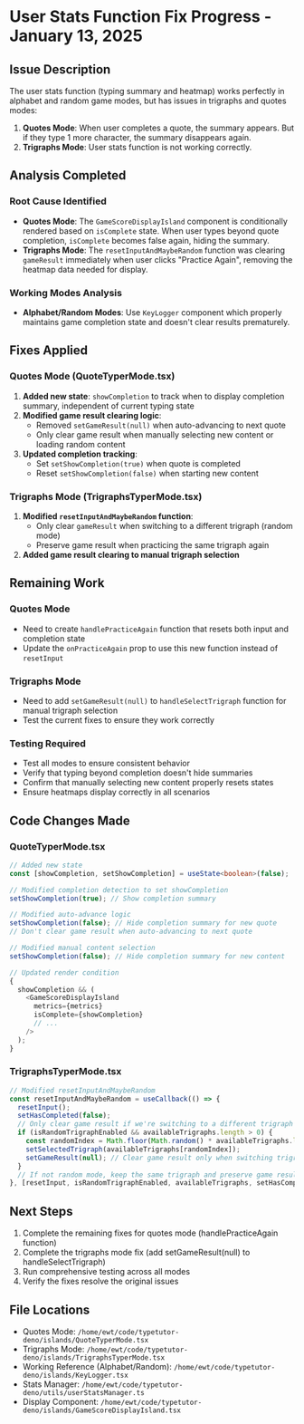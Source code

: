 # User Stats Function Fix Progress - January 13, 2025

## Issue Description

The user stats function (typing summary and heatmap) works perfectly in alphabet
and random game modes, but has issues in trigraphs and quotes modes:

1. **Quotes Mode**: When user completes a quote, the summary appears. But if
   they type 1 more character, the summary disappears again.
2. **Trigraphs Mode**: User stats function is not working correctly.

## Analysis Completed

### Root Cause Identified

- **Quotes Mode**: The `GameScoreDisplayIsland` component is conditionally
  rendered based on `isComplete` state. When user types beyond quote completion,
  `isComplete` becomes false again, hiding the summary.
- **Trigraphs Mode**: The `resetInputAndMaybeRandom` function was clearing
  `gameResult` immediately when user clicks "Practice Again", removing the
  heatmap data needed for display.

### Working Modes Analysis

- **Alphabet/Random Modes**: Use `KeyLogger` component which properly maintains
  game completion state and doesn't clear results prematurely.

## Fixes Applied

### Quotes Mode (QuoteTyperMode.tsx)

1. **Added new state**: `showCompletion` to track when to display completion
   summary, independent of current typing state
2. **Modified game result clearing logic**:
   - Removed `setGameResult(null)` when auto-advancing to next quote
   - Only clear game result when manually selecting new content or loading
     random content
3. **Updated completion tracking**:
   - Set `setShowCompletion(true)` when quote is completed
   - Reset `setShowCompletion(false)` when starting new content

### Trigraphs Mode (TrigraphsTyperMode.tsx)

1. **Modified `resetInputAndMaybeRandom` function**:
   - Only clear `gameResult` when switching to a different trigraph (random
     mode)
   - Preserve game result when practicing the same trigraph again
2. **Added game result clearing to manual trigraph selection**

## Remaining Work

### Quotes Mode

- Need to create `handlePracticeAgain` function that resets both input and
  completion state
- Update the `onPracticeAgain` prop to use this new function instead of
  `resetInput`

### Trigraphs Mode

- Need to add `setGameResult(null)` to `handleSelectTrigraph` function for
  manual trigraph selection
- Test the current fixes to ensure they work correctly

### Testing Required

- Test all modes to ensure consistent behavior
- Verify that typing beyond completion doesn't hide summaries
- Confirm that manually selecting new content properly resets states
- Ensure heatmaps display correctly in all scenarios

## Code Changes Made

### QuoteTyperMode.tsx

```typescript
// Added new state
const [showCompletion, setShowCompletion] = useState<boolean>(false);

// Modified completion detection to set showCompletion
setShowCompletion(true); // Show completion summary

// Modified auto-advance logic
setShowCompletion(false); // Hide completion summary for new quote
// Don't clear game result when auto-advancing to next quote

// Modified manual content selection
setShowCompletion(false); // Hide completion summary for new content

// Updated render condition
{
  showCompletion && (
    <GameScoreDisplayIsland
      metrics={metrics}
      isComplete={showCompletion}
      // ...
    />
  );
}
```

### TrigraphsTyperMode.tsx

```typescript
// Modified resetInputAndMaybeRandom
const resetInputAndMaybeRandom = useCallback(() => {
  resetInput();
  setHasCompleted(false);
  // Only clear game result if we're switching to a different trigraph
  if (isRandomTrigraphEnabled && availableTrigraphs.length > 0) {
    const randomIndex = Math.floor(Math.random() * availableTrigraphs.length);
    setSelectedTrigraph(availableTrigraphs[randomIndex]);
    setGameResult(null); // Clear game result only when switching trigraphs
  }
  // If not random mode, keep the same trigraph and preserve game result
}, [resetInput, isRandomTrigraphEnabled, availableTrigraphs, setHasCompleted]);
```

## Next Steps

1. Complete the remaining fixes for quotes mode (handlePracticeAgain function)
2. Complete the trigraphs mode fix (add setGameResult(null) to
   handleSelectTrigraph)
3. Run comprehensive testing across all modes
4. Verify the fixes resolve the original issues

## File Locations

- Quotes Mode: `/home/ewt/code/typetutor-deno/islands/QuoteTyperMode.tsx`
- Trigraphs Mode: `/home/ewt/code/typetutor-deno/islands/TrigraphsTyperMode.tsx`
- Working Reference (Alphabet/Random):
  `/home/ewt/code/typetutor-deno/islands/KeyLogger.tsx`
- Stats Manager: `/home/ewt/code/typetutor-deno/utils/userStatsManager.ts`
- Display Component:
  `/home/ewt/code/typetutor-deno/islands/GameScoreDisplayIsland.tsx`
